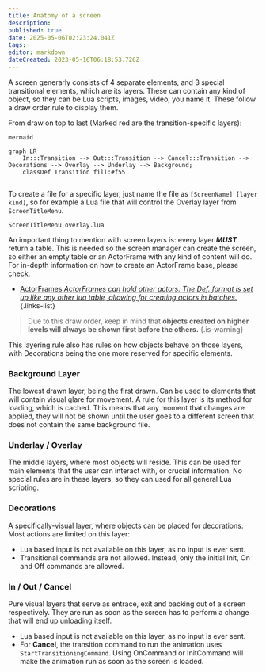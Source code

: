 ```yaml
---
title: Anatomy of a screen
description: 
published: true
date: 2025-05-06T02:23:24.041Z
tags: 
editor: markdown
dateCreated: 2023-05-16T06:18:53.726Z
---
```


A screen generarly consists of 4 separate elements, and 3 special transitional elements, which are its layers. These can contain any kind of object, so they can be Lua scripts, images, video, you name it. These follow a draw order rule to display them.

From draw on top to last (Marked red are the transition-specific layers):

```kroki
mermaid

graph LR
    In:::Transition --> Out:::Transition --> Cancel:::Transition --> Decorations --> Overlay --> Underlay --> Background;
	classDef Transition fill:#f55
  
```

To create a file for a specific layer, just name the file as `[ScreenName] [layer kind]`, so for example a Lua file that will control the Overlay layer from `ScreenTitleMenu`.

```
ScreenTitleMenu overlay.lua
```

An important thing to mention with screen layers is: every layer ***MUST*** return a table. This is needed so the screen manager can create the screen, so either an empty table or an ActorFrame with any kind of content will do. For in-depth information on how to create an ActorFrame base, please check:
- [ActorFrames *ActorFrames can hold other actors. The Def. format is set up like any other lua table, allowing for creating actors in batches.*](/en/dev/actors/actortypes/actorframe)
{.links-list}

> Due to this draw order, keep in mind that **objects created on higher levels will always be shown first before the others.**
{.is-warning}

This layering rule also has rules on how objects behave on those layers, with Decorations being the one more reserved for specific elements.

### Background Layer

The lowest drawn layer, being the first drawn. Can be used to elements that will contain visual glare for movement. A rule for this layer is its method for loading, which is cached. This means that any moment that changes are applied, they will not be shown until the user goes to a different screen that does not contain the same background file.

### Underlay / Overlay

The middle layers, where most objects will reside. This can be used for main elements that the user can interact with, or crucial information. No special rules are in these layers, so they can used for all general Lua scripting.

### Decorations

A specifically-visual layer, where objects can be placed for decorations. Most actions are limited on this layer:
- Lua based input is not available on this layer, as no input is ever sent.
- Transitional commands are not allowed. Instead, only the initial Init, On and Off commands are allowed.

### In / Out / Cancel

Pure visual layers that serve as entrace, exit and backing out of a screen respectively.
They are run as soon as the screen has to perform a change that will end up unloading itself.
- Lua based input is not available on this layer, as no input is ever sent.
- For **Cancel**, the transition command to run the animation uses `StartTransitioningCommand`. Using OnCommand or InitCommand will
make the animation run as soon as the screen is loaded.